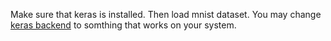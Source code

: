 Make sure that keras is installed. Then load mnist dataset.
You may change [keras backend](https://keras.io/backend/) to somthing that works on your system.


